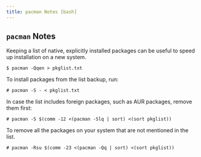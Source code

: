 ```yaml
---
title: pacman Notes [bash]
---
```

## `pacman` Notes

Keeping a list of native, explicitly installed packages can be useful to speed up installation on a new system.

    $ pacman -Qqen > pkglist.txt

To install packages from the list backup, run:

    # pacman -S - < pkglist.txt

In case the list includes foreign packages, such as AUR packages, remove them first:

    # pacman -S $(comm -12 <(pacman -Slq | sort) <(sort pkglist))

To remove all the packages on your system that are not mentioned in the list.

    # pacman -Rsu $(comm -23 <(pacman -Qq | sort) <(sort pkglist))
